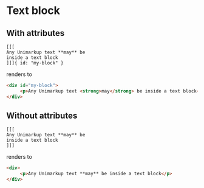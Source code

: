 # Text block
## With attributes

```
[[[
Any Unimarkup text **may** be
inside a text block
]]]{ id: "my-block" }
```

renders to

```html
<div id="my-block">
     <p>Any Unimarkup text <strong>may</strong> be inside a text block</p>
</div>
```

## Without attributes

```
[[[
Any Unimarkup text **may** be
inside a text block
]]]
```

renders to

```html
<div>
     <p>Any Unimarkup text **may** be inside a text block</p>
</div>
```
